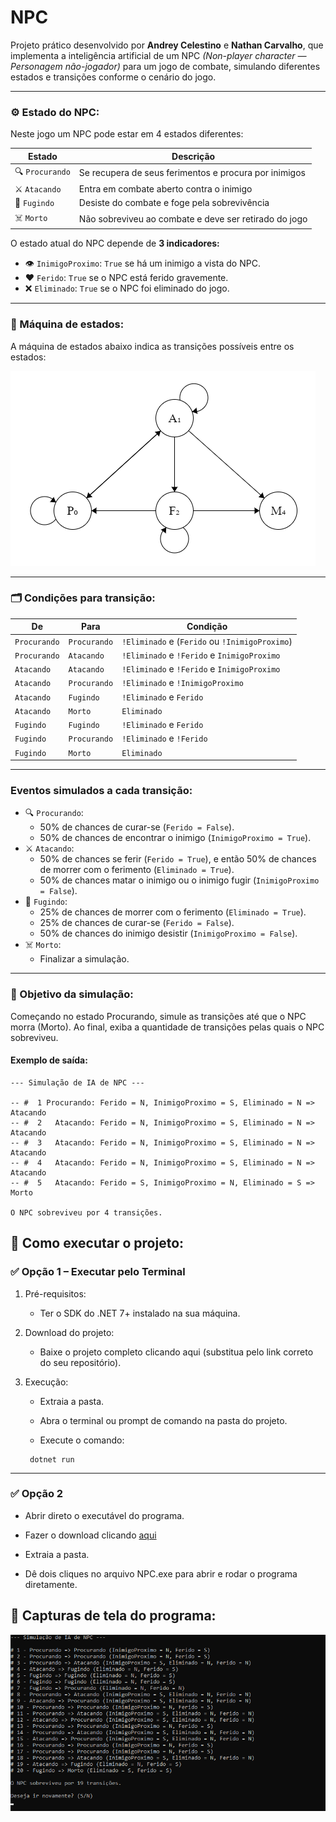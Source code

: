 # NPC
Projeto prático desenvolvido por **Andrey Celestino** e **Nathan Carvalho**, que implementa a inteligência artificial de um NPC _(Non-player character — Personagem não-jogador)_ para um jogo de combate, simulando diferentes estados e transições conforme o cenário do jogo.

---

### ⚙️ Estado do NPC:
Neste jogo um NPC pode estar em 4 estados diferentes:

| Estado       | Descrição                                             |
| ------------ | ----------------------------------------------------- |
| 🔍 `Procurando` | Se recupera de seus ferimentos e procura por inimigos |
| ⚔️ `Atacando`   | Entra em combate aberto contra o inimigo              |
| 🏃 `Fugindo`    | Desiste do combate e foge pela sobrevivência          |
| ☠️ `Morto`      | Não sobreviveu ao combate e deve ser retirado do jogo |

O estado atual do NPC depende de **3 indicadores:**
-  👁️ `InimigoProximo`: `True` se há um inimigo a vista do NPC.
-  ❤️ `Ferido`: `True` se o NPC está ferido gravemente.
-  ❌ `Eliminado`: `True` se o NPC foi eliminado do jogo.

---

### 🔁 Máquina de estados:
 A máquina de estados abaixo indica as transições possíveis entre os estados:

![](https://github.com/DreyCelestino/NPC/blob/main/assets/fsm-npc.png)

---

### 🗂️ Condições para transição:  

| De           | Para         | Condição                                       |
| ------------ | ------------ | ---------------------------------------------- |
| `Procurando` | `Procurando` | `!Eliminado` e (`Ferido` ou `!InimigoProximo`) |
| `Procurando` | `Atacando`   | `!Eliminado` e `!Ferido` e `InimigoProximo`    |
| `Atacando`   | `Atacando`   | `!Eliminado` e `!Ferido` e `InimigoProximo`    |
| `Atacando`   | `Procurando` | `!Eliminado` e `!InimigoProximo`               |
| `Atacando`   | `Fugindo`    | `!Eliminado` e `Ferido`                        |
| `Atacando`   | `Morto`      | `Eliminado`                                    |
| `Fugindo`    | `Fugindo`    | `!Eliminado` e `Ferido`                        |
| `Fugindo`    | `Procurando` | `!Eliminado` e `!Ferido`                       |
| `Fugindo`    | `Morto`      | `Eliminado`                                    |

---

### Eventos simulados a cada transição:

- 🔍 `Procurando`:
  - 50% de chances de curar-se (`Ferido = False`).
  - 50% de chances de encontrar o inimigo (`InimigoProximo = True`).
- ⚔️ `Atacando`:
  - 50% de chances se ferir (`Ferido = True`), e então 50% de chances de morrer com o ferimento (`Eliminado = True`).
  - 50% de chances matar o inimigo ou o inimigo fugir (`InimigoProximo = False`).
- 🏃 `Fugindo`:
  - 25% de chances de morrer com o ferimento (`Eliminado = True`).
  - 25% de chances de curar-se (`Ferido = False`).
  - 50% de chances do inimigo desistir (`InimigoProximo = False`).
- ☠️ `Morto`:
  - Finalizar a simulação.

---

### 🎯 Objetivo da simulação:
Começando no estado Procurando, simule as transições até que o NPC morra (Morto). Ao final, exiba a quantidade de transições pelas quais o NPC sobreviveu.

#### Exemplo de saída:

```
--- Simulação de IA de NPC ---

-- #  1 Procurando: Ferido = N, InimigoProximo = S, Eliminado = N => Atacando
-- #  2   Atacando: Ferido = N, InimigoProximo = S, Eliminado = N => Atacando
-- #  3   Atacando: Ferido = N, InimigoProximo = S, Eliminado = N => Atacando
-- #  4   Atacando: Ferido = N, InimigoProximo = S, Eliminado = N => Atacando
-- #  5   Atacando: Ferido = S, InimigoProximo = N, Eliminado = S => Morto

O NPC sobreviveu por 4 transições.
```
## 🚀 Como executar o projeto:

### ✅ Opção 1 – Executar pelo Terminal

1. Pré-requisitos:
    - Ter o SDK do .NET 7+ instalado na sua máquina.

2. Download do projeto:
    - Baixe o projeto completo clicando aqui (substitua pelo link correto do seu repositório).

3. Execução:
    - Extraia a pasta.
      
    - Abra o terminal ou prompt de comando na pasta do projeto.
   
    - Execute o comando:

     ```
      dotnet run
     ```

---

### ✅ Opção 2

- Abrir direto o executável do programa.

- Fazer o download clicando [aqui](https://github.com/DreyCelestino/NPC/blob/main/dist.zip)

- Extraia a pasta.

- Dê dois cliques no arquivo NPC.exe para abrir e rodar o programa diretamente.

## 📸 Capturas de tela do programa:

![](https://github.com/DreyCelestino/NPC/blob/main/assets/npc-run.png)